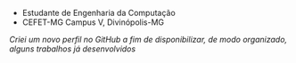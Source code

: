 - Estudante de Engenharia da Computação
- CEFET-MG Campus V, Divinópolis-MG

*Criei um novo perfil no GitHub a fim de disponibilizar, de modo organizado, alguns trabalhos já desenvolvidos*
